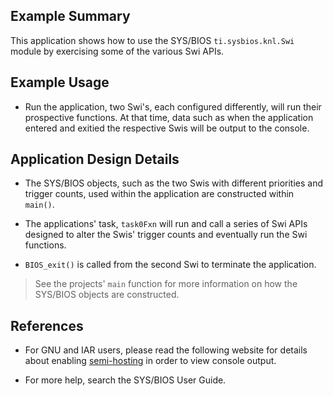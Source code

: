 ## Example Summary

This application shows how to use the SYS/BIOS `ti.sysbios.knl.Swi` module by
exercising some of the various Swi APIs.

## Example Usage

* Run the application, two Swi's, each configured differently, will run their
prospective functions. At that time, data such as when the application entered
and exitied the respective Swis will be output to the console.

## Application Design Details

* The SYS/BIOS objects, such as the two Swis with different priorities and
   trigger counts, used within the application are constructed within `main()`.

* The applications' task, `task0Fxn` will run and call a series of Swi APIs
   designed to alter the Swis' trigger counts and eventually run the Swi
   functions.
* `BIOS_exit()` is called from the second Swi to terminate the application.

> See the projects' `main` function for more information on how the SYS/BIOS
objects are constructed.

## References
* For GNU and IAR users, please read the following website for details about
enabling [semi-hosting](http://processors.wiki.ti.com/index.php/TI-RTOS_Examples_SemiHosting)
in order to view console output.

* For more help, search the SYS/BIOS User Guide.
